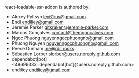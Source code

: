 react-loadable-ssr-addon is authored by: 

* Alexey Pyltsyn <lex61rus@gmail.com>
* Endi <endiliey@gmail.com>
* Jérémie Parker <gitkraken@jeremie-parker.com>
* Marcos Gonçalves <contact@themgoncalves.com>
* Ngoc Phuong <nguyenngocphuongnb@gmail.com>
* Phuong Nguyen <nguyenngocphuongnb@gmail.com>
* Reece Dunham <me@rdil.rocks>
* Sébastien Lorber <slorber@users.noreply.github.com>
* dependabot[bot] <49699333+dependabot[bot]@users.noreply.github.com>
* endiliey <endiliey@gmail.com>
